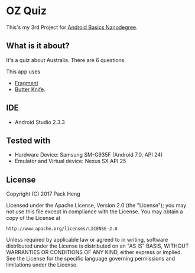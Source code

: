 # OZ Quiz
This's my 3rd Project for [Android Basics Nanodegree](https://www.udacity.com/course/android-basics-nanodegree-by-google--nd803).

## What is it about?
It's a quiz about Australia. There are 6 questions.

This app uses
* [Fragment](https://developer.android.com/training/basics/fragments/index.html)
* [Butter Knife](http://jakewharton.github.io/butterknife/).

## IDE
* Android Studio 2.3.3

## Tested with
* Hardware Device: Samsung SM-G935F (Android 7.0, API 24)
* Emulator and Virtual device: Nexus SX API 25

## License
Copyright (C) 2017 Pack Heng

Licensed under the Apache License, Version 2.0 (the "License");
you may not use this file except in compliance with the License.
You may obtain a copy of the License at

    http://www.apache.org/licenses/LICENSE-2.0

Unless required by applicable law or agreed to in writing, software
distributed under the License is distributed on an "AS IS" BASIS,
WITHOUT WARRANTIES OR CONDITIONS OF ANY KIND, either express or implied.
See the License for the specific language governing permissions and
limitations under the License.
